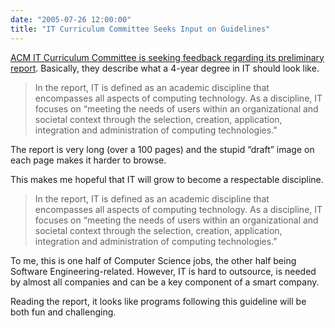 ```yaml
---
date: "2005-07-26 12:00:00"
title: "IT Curriculum Committee Seeks Input on Guidelines"
---
```




[ACM IT Curriculum Committee is seeking feedback regarding its preliminary report](http://membernet.acm.org/?ci=July_2005&amp;announcement=3&amp;CFID=49408826&amp;CFTOKEN=90675088). Basically, they describe what a 4-year degree in IT should look like.

> In the report, IT is defined as an academic discipline that encompasses all aspects of computing technology. As a discipline, IT focuses on &ldquo;meeting the needs of users within an organizational and societal context through the selection, creation, application, integration and administration of computing technologies.&rdquo;


The report is very long (over a 100 pages) and the stupid &ldquo;draft&rdquo; image on each page makes it harder to browse.

This makes me hopeful that IT will grow to become a respectable discipline.
> In the report, IT is defined as an academic discipline that encompasses all aspects of computing technology. As a discipline, IT focuses on &ldquo;meeting the needs of users within an organizational and societal context through the selection, creation, application, integration and administration of computing technologies.&rdquo;


To me, this is one half of Computer Science jobs, the other half being Software Engineering-related. However, IT is hard to outsource, is needed by almost all companies and can be a key component of a smart company.

Reading the report, it looks like programs following this guideline will be both fun and challenging.

